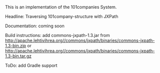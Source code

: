 This is an implementation of the 101companies System.

Headline: Traversing 101company-structure with JXPath

Documentation: coming soon

Build instructions: add commons-jxpath-1.3.jar from http://apache.lehtivihrea.org//commons/jxpath/binaries/commons-jxpath-1.3-bin.zip or http://apache.lehtivihrea.org//commons/jxpath/binaries/commons-jxpath-1.3-bin.tar.gz

ToDo: add Gradle support